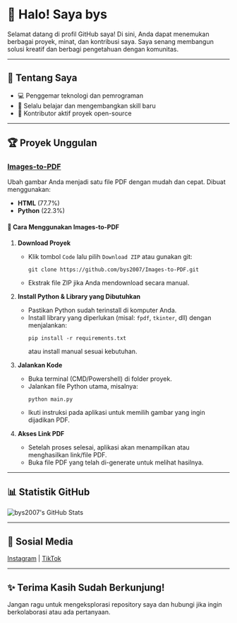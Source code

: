 # 👋 Halo! Saya bys

Selamat datang di profil GitHub saya! Di sini, Anda dapat menemukan berbagai proyek, minat, dan kontribusi saya. Saya senang membangun solusi kreatif dan berbagi pengetahuan dengan komunitas.

---

## 🚀 Tentang Saya

- 💻 Penggemar teknologi dan pemrograman
- 🌱 Selalu belajar dan mengembangkan skill baru
- 🔧 Kontributor aktif proyek open-source

---

## 🏆 Proyek Unggulan

### [Images-to-PDF](https://github.com/bys2007/Images-to-PDF)
Ubah gambar Anda menjadi satu file PDF dengan mudah dan cepat. Dibuat menggunakan:
- **HTML** (77.7%)
- **Python** (22.3%)

#### 📖 Cara Menggunakan Images-to-PDF

1. **Download Proyek**
   - Klik tombol `Code` lalu pilih `Download ZIP` atau gunakan git:
     ```
     git clone https://github.com/bys2007/Images-to-PDF.git
     ```
   - Ekstrak file ZIP jika Anda mendownload secara manual.

2. **Install Python & Library yang Dibutuhkan**
   - Pastikan Python sudah terinstall di komputer Anda.
   - Install library yang diperlukan (misal: `fpdf`, `tkinter`, dll) dengan menjalankan:
     ```
     pip install -r requirements.txt
     ```
     atau install manual sesuai kebutuhan.

3. **Jalankan Kode**
   - Buka terminal (CMD/Powershell) di folder proyek.
   - Jalankan file Python utama, misalnya:
     ```
     python main.py
     ```
   - Ikuti instruksi pada aplikasi untuk memilih gambar yang ingin dijadikan PDF.

4. **Akses Link PDF**
   - Setelah proses selesai, aplikasi akan menampilkan atau menghasilkan link/file PDF.
   - Buka file PDF yang telah di-generate untuk melihat hasilnya.

---

## 📊 Statistik GitHub

![bys2007's GitHub Stats](https://github-readme-stats.vercel.app/api?username=bys2007&show_icons=true&theme=radical)

---

## 📲 Sosial Media

[Instagram](https://www.instagram.com/bys.2007/) | [TikTok](https://www.tiktok.com/@bys.2007)

---

## ✨ Terima Kasih Sudah Berkunjung!

Jangan ragu untuk mengeksplorasi repository saya dan hubungi jika ingin berkolaborasi atau ada pertanyaan.
